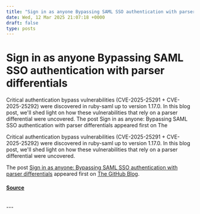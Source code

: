 ```yaml
---
title: "Sign in as anyone Bypassing SAML SSO authentication with parser differentials"
date: Wed, 12 Mar 2025 21:07:18 +0000
draft: false
type: posts
---
```

# Sign in as anyone Bypassing SAML SSO authentication with parser differentials





Critical authentication bypass vulnerabilities (CVE-2025-25291 + CVE-2025-25292) were discovered in ruby-saml up to version 1.17.0. In this blog post, we'll shed light on how these vulnerabilities that rely on a parser differential were uncovered. The post Sign in as anyone: Bypassing SAML SSO authentication with parser differentials appeared first on The

Critical authentication bypass vulnerabilities (CVE-2025-25291 + CVE-2025-25292) were discovered in ruby-saml up to version 1.17.0. In this blog post, we'll shed light on how these vulnerabilities that rely on a parser differential were uncovered.

The post [Sign in as anyone: Bypassing SAML SSO authentication with parser differentials](https://github.blog/security/sign-in-as-anyone-bypassing-saml-sso-authentication-with-parser-differentials/) appeared first on [The GitHub Blog](https://github.blog).

#### [Source](https://github.blog/security/sign-in-as-anyone-bypassing-saml-sso-authentication-with-parser-differentials/)

<br/>
---
